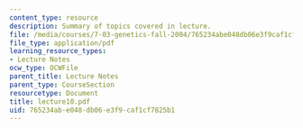 ```yaml
---
content_type: resource
description: Summary of topics covered in lecture.
file: /media/courses/7-03-genetics-fall-2004/765234abe048db06e3f9caf1cf7825b1_lecture10.pdf
file_type: application/pdf
learning_resource_types:
- Lecture Notes
ocw_type: OCWFile
parent_title: Lecture Notes
parent_type: CourseSection
resourcetype: Document
title: lecture10.pdf
uid: 765234ab-e048-db06-e3f9-caf1cf7825b1
---
```

